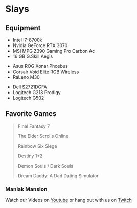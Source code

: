 # Slays

## Equipment

* Intel i7-8700k
* Nvidia GeForce RTX 3070
* MSI MPG Z390 Gaming Pro Carbon Ac
* 16 GB G.Skill Aegis
>
* Asus ROG Xonar Phoebus
* Corsair Void Elite RGB Wireless
* RaLeno M30
>
* Dell S2721DGFA
* Logitech G213 Prodigy
* Logitech G502



## Favorite Games
> Final Fantasy 7
> 
> The Elder Scrolls Online
> 
> Rainbow Six Siege
> 
> Destiny 1+2
> 
> Demon Souls / Dark Souls
> 
> Dream Daddy: A Dad Dating Simulator



### Maniak Mansion
Watch our Videos on [Youtube](https://www.youtube.com/channel/UCs5pe7wlhNFRWvAF_xASGvQ) or hang out with us on [Twitch](https://www.twitch.tv/maniakmansion)
